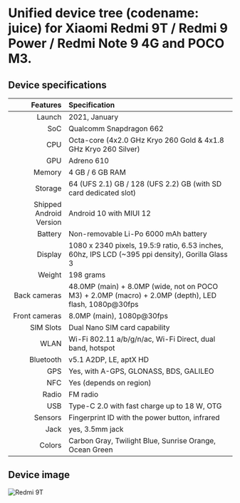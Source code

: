 Unified device tree (codename: juice) for Xiaomi Redmi 9T / Redmi 9 Power / Redmi Note 9 4G and POCO M3.
=========================================

## Device specifications

Features   | Specification
-------:|:-------------------------
Launch	| 2021, January
SoC     | Qualcomm Snapdragon 662
CPU     | Octa-core (4x2.0 GHz Kryo 260 Gold & 4x1.8 GHz Kryo 260 Silver)
GPU     | Adreno 610
Memory  | 4 GB / 6 GB RAM
Storage | 64 (UFS 2.1) GB / 128 (UFS 2.2) GB (with SD card dedicated slot)
Shipped Android Version | Android 10 with MIUI 12
Battery | Non-removable Li-Po 6000 mAh battery
Display | 1080 x 2340 pixels, 19.5:9 ratio, 6.53 inches, 60hz, IPS LCD (~395 ppi density), Gorilla Glass 3
Weight  | 198 grams
Back cameras   | 48.0MP (main) + 8.0MP (wide, not on POCO M3) + 2.0MP (macro) + 2.0MP (depth), LED flash, 1080p@30fps
Front cameras  | 8.0MP (main), 1080p@30fps
SIM Slots | Dual Nano SIM card capability
WLAN  | Wi-Fi 802.11 a/b/g/n/ac, Wi-Fi Direct, dual band, hotspot
Bluetooth  | v5.1 A2DP, LE, aptX HD
GPS	    | Yes, with A-GPS, GLONASS, BDS, GALILEO
NFC	    | Yes (depends on region)
Radio   | FM radio
USB	    | Type-C 2.0 with fast charge up to 18 W, OTG
Sensors | Fingerprint ID with the power button, infrared
Jack | yes, 3.5mm jack
Colors 	| Carbon Gray, Twilight Blue, Sunrise Orange, Ocean Green

## Device image

![Redmi 9T](https://fdn2.gsmarena.com/vv/pics/xiaomi/xiaomi-redmi-9-power-0.jpg)

